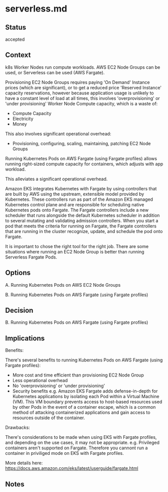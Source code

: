 # serverless.md

## Status

accepted

## Context

k8s Worker Nodes run compute workloads. AWS EC2 Node Groups can be used, or Serverless can be used (AWS Fargate).

Provisioning EC2 Node Groups requires paying 'On Demand' Instance prices (which are significant), or to get a reduced price 'Reserved Instance' capacity reservations, however because application usage is unlikely to have a constant level of load at all times, this involves 'overprovisioning' or 'under provisioning' Worker Node Compute capacity, which is a waste of:

- Compute Capacity
- Electricity
- Money

This also involves significant operational overhead:

- Provisioning, configuring, scaling, maintaining, patching EC2 Node Groups

Running Kubernetes Pods on AWS Fargate (using Fargate profiles) allows running right-sized compute capacity for containers, which adjusts with app workload.

This alleviates a significant operational overhead.

Amazon EKS integrates Kubernetes with Fargate by using controllers that are built by AWS using the upstream, extensible model provided by Kubernetes. These controllers run as part of the Amazon EKS managed Kubernetes control plane and are responsible for scheduling native Kubernetes pods onto Fargate. The Fargate controllers include a new scheduler that runs alongside the default Kubernetes scheduler in addition to several mutating and validating admission controllers. When you start a pod that meets the criteria for running on Fargate, the Fargate controllers that are running in the cluster recognize, update, and schedule the pod onto Fargate.

It is important to chose the right tool for the right job. There are some situations where running an EC2 Node Group is better than running Serverless Fargate Pods.

## Options

A. Running Kubernetes Pods on AWS EC2 Node Groups

B. Running Kubernetes Pods on AWS Fargate (using Fargate profiles) 

## Decision

B. Running Kubernetes Pods on AWS Fargate (using Fargate profiles) 

## Implications

Benefits:

There's several benefits to running Kubernetes Pods on AWS Fargate (using Fargate profiles):

- More cost and time efficient than provisioning EC2 Node Group
- Less operational overhead
- No 'overprovisioning' or 'under provisioning'
- Security benefits e.g. Amazon EKS Fargate adds defense-in-depth for Kubernetes applications by isolating each Pod within a Virtual Machine (VM). This VM boundary prevents access to host-based resources used by other Pods in the event of a container escape, which is a common method of attacking containerized applications and gain access to resources outside of the container.


Drawbacks:

There's considerations to be made when using EKS with Fargate profiles, and depending on the use cases, it may not be appropriate. e.g. Privileged containers aren't supported on Fargate. Therefore you cannont run a container in priviliged mode on EKS with Fargate profiles.

More details here: https://docs.aws.amazon.com/eks/latest/userguide/fargate.html

## Notes
